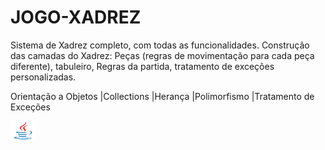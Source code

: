 # JOGO-XADREZ

Sistema de Xadrez completo, com todas as funcionalidades. Construção das camadas do
Xadrez: Peças (regras de movimentação para cada peça diferente), tabuleiro, Regras da partida, tratamento de
exceções personalizadas.
<p>
Orientação a Objetos |Collections |Herança |Polimorfismo |Tratamento de Exceções</p>
  <img align="center" alt="Leo-JAVA" height="30" width="40" src="https://raw.githubusercontent.com/devicons/devicon/master/icons/java/java-original.svg">
